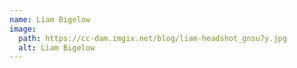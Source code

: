 ```yaml
---
name: Liam Bigelow
image:
  path: https://cc-dam.imgix.net/blog/liam-headshot_gnsu7y.jpg
  alt: Liam Bigelow
---
```

